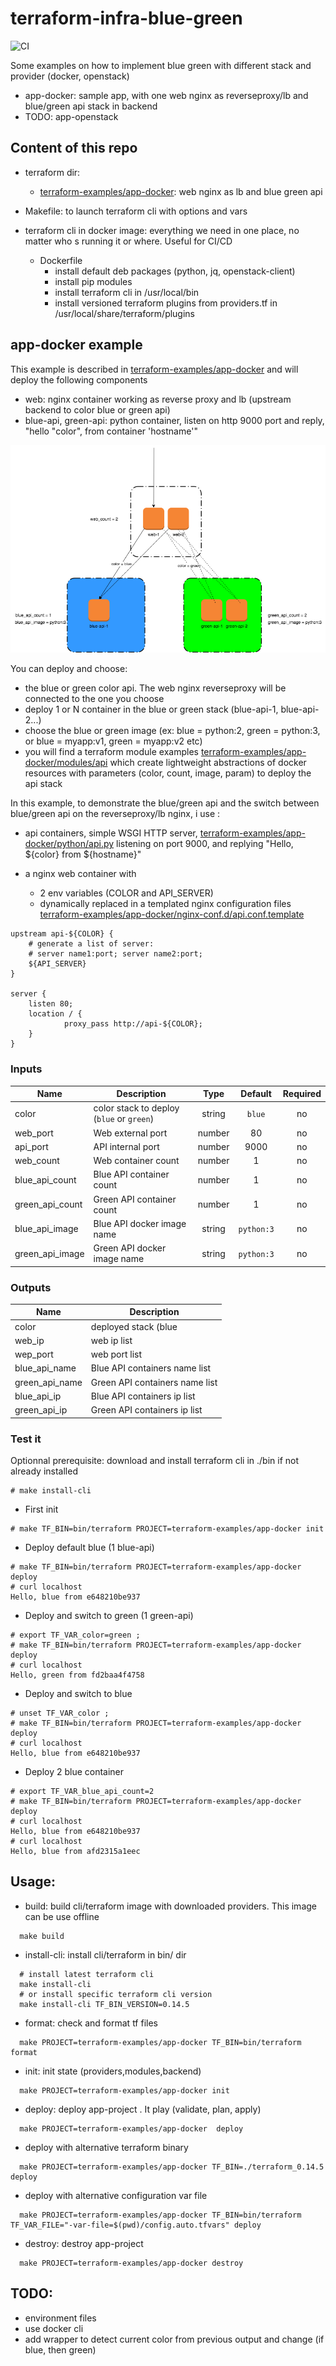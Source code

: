 # terraform-infra-blue-green
![CI](https://github.com/pli01/terraform-infra-blue-green/workflows/CI/badge.svg)

Some examples on how to implement blue green with different stack and provider (docker, openstack)

* app-docker: sample app, with one web nginx as reverseproxy/lb and blue/green api stack in backend
* TODO: app-openstack

## Content of this repo

* terraform dir:
  + [terraform-examples/app-docker](terraform-examples/app-docker): web nginx as lb and blue green api
* Makefile: to launch terraform cli with options and vars

* terraform cli in docker image: everything we need in one place, no matter who s running it or where. Useful for CI/CD
  + Dockerfile
    + install default deb packages (python, jq, openstack-client)
    + install pip modules
    + install terraform cli in /usr/local/bin
    + install versioned terraform plugins from providers.tf in /usr/local/share/terraform/plugins



## app-docker example

This example is described in [terraform-examples/app-docker](terraform-examples/app-docker) and will deploy the following components
* web: nginx container working as reverse proxy and lb (upstream backend to color blue or green api)
* blue-api, green-api: python container, listen on http 9000 port and reply, "hello "color", from container 'hostname'"

![app-docker blue/green](docs/tf-infra-blue-green-app-docker.png)

You can deploy and choose:
* the blue or green color api. The web nginx reverseproxy will be connected to the one you choose
* deploy 1 or N container in the blue or green stack (blue-api-1, blue-api-2...)
* choose the blue or green image (ex: blue = python:2, green = python:3, or blue = myapp:v1, green = myapp:v2 etc)
* you will find a terraform module examples [terraform-examples/app-docker/modules/api](terraform-examples/app-docker/modules/api) which create lightweight abstractions of docker resources with parameters (color, count, image, param) to deploy the api stack


In this example, to demonstrate the blue/green api and the switch between blue/green api on the reverseproxy/lb nginx, i use :

* api containers,  simple WSGI HTTP server, [terraform-examples/app-docker/python/api.py](terraform-examples/app-docker/python/api.py) listening on port 9000, and replying "Hello, ${color} from ${hostname}"

* a nginx web container with
  + 2 env variables (COLOR and API_SERVER)
  + dynamically replaced in a templated nginx configuration files [terraform-examples/app-docker/nginx-conf.d/api.conf.template](terraform-examples/app-docker/nginx-conf.d/api.conf.template)
```
upstream api-${COLOR} {
    # generate a list of server:
    # server name1:port; server name2:port;
    ${API_SERVER}
}

server {
    listen 80;
    location / {
            proxy_pass http://api-${COLOR};
    }
}

```
### Inputs

| Name | Description | Type | Default | Required |
|------|-------------|:----:|:-----:|:-----:|
| color | color stack to deploy (`blue` or `green`) | string | `blue` | no |
| web_port | Web external port | number | 80 | no |
| api_port | API internal port | number | 9000 | no |
| web_count | Web container count | number | 1 | no |
| blue_api_count | Blue API container count  | number | 1 | no |
| green_api_count | Green API container count | number | 1 | no |
| blue_api_image | Blue API docker image name | string | `python:3` | no |
| green_api_image | Green API docker image name | string | `python:3` | no |

### Outputs

| Name | Description |
|------|-------------|
| color | deployed stack (blue | green) |
| web_ip | web ip list |
| wep_port |  web port list |
| blue_api_name | Blue API containers name list |
| green_api_name | Green API containers name list |
| blue_api_ip | Blue API containers ip list |
| green_api_ip | Green API containers ip list |

### Test it
 Optionnal prerequisite: download and install terraform cli in ./bin if not already installed
```
# make install-cli
```
* First init
```
# make TF_BIN=bin/terraform PROJECT=terraform-examples/app-docker init
```
* Deploy default blue (1 blue-api)
```
# make TF_BIN=bin/terraform PROJECT=terraform-examples/app-docker deploy
# curl localhost
Hello, blue from e648210be937
```
* Deploy and switch to green (1 green-api)
```
# export TF_VAR_color=green ;
# make TF_BIN=bin/terraform PROJECT=terraform-examples/app-docker deploy
# curl localhost
Hello, green from fd2baa4f4758
```
* Deploy and switch to blue 
```
# unset TF_VAR_color ;
# make TF_BIN=bin/terraform PROJECT=terraform-examples/app-docker deploy
# curl localhost
Hello, blue from e648210be937
```
* Deploy 2 blue container
```
# export TF_VAR_blue_api_count=2
# make TF_BIN=bin/terraform PROJECT=terraform-examples/app-docker deploy
# curl localhost
Hello, blue from e648210be937
# curl localhost
Hello, blue from afd2315a1eec
```

## Usage:

* build: build cli/terraform image with downloaded providers. This image can be use offline
```
  make build
```
* install-cli: install cli/terraform in bin/ dir 
```
  # install latest terraform cli
  make install-cli
  # or install specific terraform cli version
  make install-cli TF_BIN_VERSION=0.14.5
```

* format: check and format tf files
```
  make PROJECT=terraform-examples/app-docker TF_BIN=bin/terraform format
```
* init: init state (providers,modules,backend)
```
  make PROJECT=terraform-examples/app-docker init
```
* deploy: deploy app-project . It play (validate, plan, apply)
```
  make PROJECT=terraform-examples/app-docker  deploy
```
* deploy with alternative terraform binary
```
  make PROJECT=terraform-examples/app-docker TF_BIN=./terraform_0.14.5 deploy
```
* deploy with alternative configuration var file
```
  make PROJECT=terraform-examples/app-docker TF_BIN=bin/terraform TF_VAR_FILE="-var-file=$(pwd)/config.auto.tfvars" deploy
```
* destroy: destroy app-project
```
  make PROJECT=terraform-examples/app-docker destroy
```

## TODO:
* environment files
* use docker cli
* add wrapper to detect current color from previous output and change (if blue, then green)
